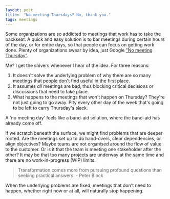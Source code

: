 ```yaml
---
layout: post
title:  "No meeting Thursdays? No, thank you."
tags: meetings
---
```

Some organizations are so addicted to meetings that work has to take the backseat.
A quick and easy solution is to bar meetings during certain hours of the day,
or for entire days, so that people can focus on getting work done.
Plenty of organizations swear by idea, just Google ["No meeting Thursday"](https://www.google.com/search?q=no+meeting+thursday).

Me? I get the shivers whenever I hear of the idea. For three reasons:

1. It doesn't solve the underlying problem of why there are so many meetings that people don't find useful in the first place.
2. It assumes *all* meetings are bad, thus blocking critical decisions or discussions that need to take place.
3. What happens to the meetings that won't happen on Thursday? They're not just going to go away. Pity every other day of the week that's going to be left to carry Thursday's slack.

A 'no meeting day' feels like a band-aid solution,
where the band-aid has already come off.

If we scratch beneath the surface, we might find 
problems that are deeper rooted. 
Are the meetings set up to do hand-overs, clear dependencies, or align objectives?
Maybe teams are not organised around the flow of value to the customer.
Or is it that the team is meeting one stakeholder after the other?
It may be that too many projects are underway at the same time
and there are no work-in-progress (WIP) limits. 

> Transformation comes more from pursuing profound questions than seeking practical answers. - Peter Block

When the underlying problems are fixed,
meetings that don't need to happen, whether right now or at all,
will naturally stop happening.